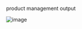 product management output

![image](https://github.com/user-attachments/assets/c7de8fe6-7ab3-44b2-a7cc-c0eccb34eb0d)
